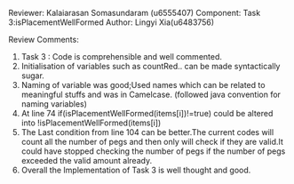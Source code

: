 Reviewer: Kalaiarasan Somasundaram (u6555407)
Component: Task 3:isPlacementWellFormed
Author: Lingyi Xia(u6483756)

Review Comments:

1. Task 3 : Code is comprehensible and well commented.
2. Initialisation of variables such as countRed.. can be made syntactically sugar.
3. Naming of variable was good;Used names which can be related to meaningful stuffs and was in Camelcase.
   (followed java convention for naming variables)
4. At line 74 if(isPlacementWellFormed(items[i])!=true) could be altered into !isPlacementWellFormed(items[i])
5. The Last condition from line 104 can be better.The current codes will count all the number of pegs and then
   only will check if they are valid.It could have stopped checking the number of pegs if the number of pegs exceeded 
   the valid amount already.
6. Overall the Implementation of Task 3 is well thought and good.
